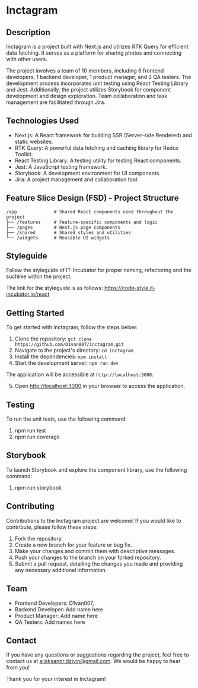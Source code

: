 # Inctagram

## Description
Inctagram is a project built with Next.js and utilizes RTK Query for efficient data fetching. It serves as a platform for sharing photos and connecting with other users.

The project involves a team of 10 members, including 6 frontend developers, 1 backend developer, 1 product manager, and 2 QA testers. The development process incorporates unit testing using React Testing Library and Jest. Additionally, the project utilizes Storybook for component development and design exploration. Team collaboration and task management are facilitated through Jira.

## Technologies Used
- Next.js: A React framework for building SSR (Server-side Rendered) and static websites.
- RTK Query: A powerful data fetching and caching library for Redux Toolkit.
- React Testing Library: A testing utility for testing React components.
- Jest: A JavaScript testing framework.
- Storybook: A development environment for UI components.
- Jira: A project management and collaboration tool.

## Feature Slice Design (FSD) - Project Structure

```
/app              # Shared React components used throughout the project
├── /features     # Feature-specific components and logic
├── /pages        # Next.js page components
├── /shared       # Shared styles and utilities
└── /widgets      # Reusable UI widgets
```

## Styleguide
Follow the styleguide of IT-Incubator for proper naming, refactoring and the suchlike within the project.

The link for the styleguide is as follows: https://code-style.it-incubator.io/react

## Getting Started

To get started with inctagram, follow the steps below:

1. Clone the repository: `git clone https://github.com/D1van007/inctagram.git`
2. Navigate to the project's directory: `cd inctagram`
3. Install the dependencies: `npm install`
4. Start the development server: `npm run dev`

The application will be accessible at `http://localhost:3000`.

5. Open [http://localhost:3000](http://localhost:3000) in your browser to access the application.

## Testing
To run the unit tests, use the following command:

1. npm run test
2. npm run coverage


## Storybook
To launch Storybook and explore the component library, use the following command:

1. npm run storybook

## Contributing
Contributions to the Inctagram project are welcome! If you would like to contribute, please follow these steps:

1. Fork the repository.
2. Create a new branch for your feature or bug fix.
3. Make your changes and commit them with descriptive messages.
4. Push your changes to the branch on your forked repository.
5. Submit a pull request, detailing the changes you made and providing any necessary additional information.

## Team
- Frontend Developers: D1van007,
- Backend Developer: Add name here
- Product Manager: Add name here
- QA Testers: Add names here

## Contact
If you have any questions or suggestions regarding the project, feel free to contact us at [aliaksandr.dzivin@gmail.com](mailto:aliaksandr.dzivin@gmail.com). We would be happy to hear from you!

Thank you for your interest in Inctagram!
